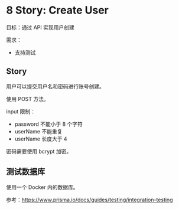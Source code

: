 # 8 Story: Create User

目标：通过 API 实现用户创建

需求：

-   支持测试

## Story

用户可以提交用户名和密码进行账号创建。

使用 POST 方法。

input 限制：

-   password 不能小于 8 个字符
-   userName 不能重复
-   userName 长度大于 4

密码需要使用 bcrypt 加密。

## 测试数据库

使用一个 Docker 内的数据库。

参考：https://www.prisma.io/docs/guides/testing/integration-testing
